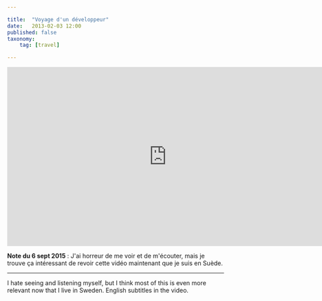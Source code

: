 ```yaml
---

title:  "Voyage d'un développeur"
date:   2013-02-03 12:00
published: false
taxonomy:
    tag: [travel]

---
```


<iframe width="740" height="416" src="https://www.youtube.com/embed/0Z1SLd_3qhw?rel=0" frameborder="0" allowfullscreen></iframe>


**Note du 6 sept 2015** : J'ai horreur de me voir et de m'écouter, mais je trouve ça intéressant de revoir cette vidéo maintenant que je suis en Suède.

___

I hate seeing and listening myself, but I think most of this is even more relevant now that I live in Sweden. English subtitles in the video.
